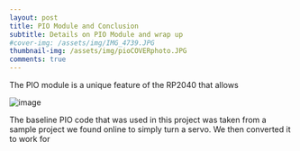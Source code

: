 ```yaml
---
layout: post
title: PIO Module and Conclusion
subtitle: Details on PIO Module and wrap up
#cover-img: /assets/img/IMG_4739.JPG
thumbnail-img: /assets/img/pioCOVERphoto.JPG
comments: true
---
```


The PIO module is a unique feature of the RP2040 that allows

![image](https://user-images.githubusercontent.com/114199773/210020325-bf07ea5f-6684-434a-8c5f-b668da1502a2.png)



The baseline PIO code that was used in this project was taken from a sample project we found online to simply turn a servo. We then converted it to work for 
